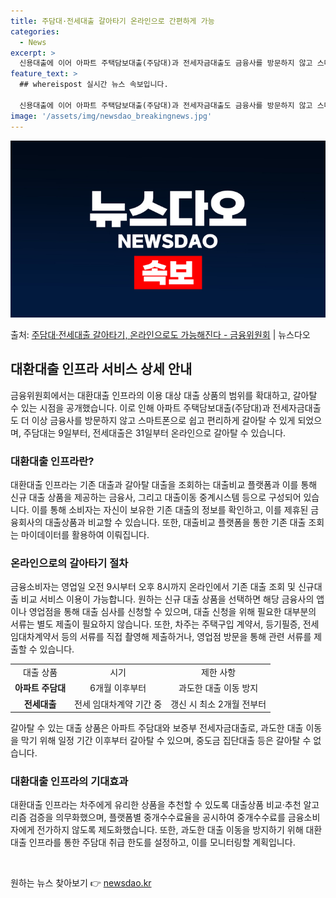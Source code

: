 ```yaml
---
title: 주담대·전세대출 갈아타기 온라인으로 간편하게 가능
categories:
  - News
excerpt: >
  신용대출에 이어 아파트 주택담보대출(주담대)과 전세자금대출도 금융사를 방문하지 않고 스마트폰으로 쉽고 편리하…
feature_text: >
  ## whereispost 실시간 뉴스 속보입니다.

  신용대출에 이어 아파트 주택담보대출(주담대)과 전세자금대출도 금융사를 방문하지 않고 스마트폰으로 쉽고 편리하…
image: '/assets/img/newsdao_breakingnews.jpg'
---
```


![뉴스다오 속보](/assets/img/newsdao_breakingnews.jpg)

<p>출처: <a href="https://newsdao.kr/2945" rel="dofollow">주담대·전세대출 갈아타기, 온라인으로도 가능해진다 - 금융위원회</a> | 뉴스다오</p>

<h2 data-ke-size="size26">대환대출 인프라 서비스 상세 안내</h2>
<p data-ke-size="size16">금융위원회에서는 대환대출 인프라의 이용 대상 대출 상품의 범위를 확대하고, 갈아탈 수 있는 시점을 공개했습니다. 이로 인해 아파트 주택담보대출(주담대)과 전세자금대출도 더 이상 금융사를 방문하지 않고 스마트폰으로 쉽고 편리하게 갈아탈 수 있게 되었으며, 주담대는 9일부터, 전세대출은 31일부터 온라인으로 갈아탈 수 있습니다.</p>

<h3><b>대환대출 인프라란?</b></h3>
<p data-ke-size="size16">대환대출 인프라는 기존 대출과 갈아탈 대출을 조회하는 대출비교 플랫폼과 이를 통해 신규 대출 상품을 제공하는 금융사, 그리고 대출이동 중계시스템 등으로 구성되어 있습니다. 이를 통해 소비자는 자신이 보유한 기존 대출의 정보를 확인하고, 이를 제휴된 금융회사의 대출상품과 비교할 수 있습니다. 또한, 대출비교 플랫폼을 통한 기존 대출 조회는 마이데이터를 활용하여 이뤄집니다.</p>

<h3><b>온라인으로의 갈아타기 절차</b></h3>
<p data-ke-size="size16">금융소비자는 영업일 오전 9시부터 오후 8시까지 온라인에서 기존 대출 조회 및 신규대출 비교 서비스 이용이 가능합니다. 원하는 신규 대출 상품을 선택하면 해당 금융사의 앱이나 영업점을 통해 대출 심사를 신청할 수 있으며, 대출 신청을 위해 필요한 대부분의 서류는 별도 제출이 필요하지 않습니다. 또한, 차주는 주택구입 계약서, 등기필증, 전세 임대차계약서 등의 서류를 직접 촬영해 제출하거나, 영업점 방문을 통해 관련 서류를 제출할 수 있습니다.</p>

<table>
  <tr>
    <td style="text-align: center;">대출 상품</td>
    <td style="text-align: center;">시기</td>
    <td style="text-align: center;">제한 사항</td>
  </tr>
  <tr>
    <td style="text-align: center;"><b>아파트 주담대</b></td>
    <td style="text-align: center;">6개월 이후부터</td>
    <td style="text-align: center;">과도한 대출 이동 방지</td>
  </tr>
  <tr>
    <td style="text-align: center;"><b>전세대출</b></td>
    <td style="text-align: center;">전세 임대차계약 기간 중</td>
    <td style="text-align: center;">갱신 시 최소 2개월 전부터</td>
  </tr>
</table>
<p data-ke-size="size16">갈아탈 수 있는 대출 상품은 아파트 주담대와 보증부 전세자금대출로, 과도한 대출 이동을 막기 위해 일정 기간 이후부터 갈아탈 수 있으며, 중도금 집단대출 등은 갈아탈 수 없습니다.</p>

<h3><b>대환대출 인프라의 기대효과</b></h3>
<p data-ke-size="size16">대환대출 인프라는 차주에게 유리한 상품을 추천할 수 있도록 대출상품 비교·추천 알고리즘 검증을 의무화했으며, 플랫폼별 중개수수료율을 공시하여 중개수수료를 금융소비자에게 전가하지 않도록 제도화했습니다. 또한, 과도한 대출 이동을 방지하기 위해 대환대출 인프라를 통한 주담대 취급 한도를 설정하고, 이를 모니터링할 계획입니다.</p>

<p data-ke-size="size16">&nbsp;</p> 

원하는 뉴스 찾아보기 👉 <a href="https://newsdao.kr" rel="dofollow">newsdao.kr</a>


